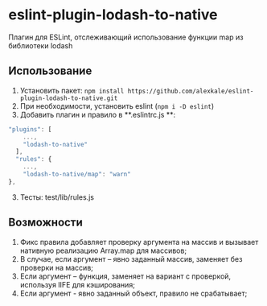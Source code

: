 # eslint-plugin-lodash-to-native
Плагин для ESLint, отслеживающий использование функции map из библиотеки lodash

## Использование
1. Установить пакет: ```npm install https://github.com/alexkale/eslint-plugin-lodash-to-native.git```  
2. При необходимости, установить eslint (```npm i -D eslint```)
2. Добавить плагин и правило в **.eslintrc.js **:
```js
"plugins": [
    ...,
    "lodash-to-native"
  ],
  "rules": {
    ...,
    "lodash-to-native/map": "warn"
},
```
3. Тесты: test/lib/rules.js

## Возможности
1. Фикс правила добавляет проверку аргумента на массив и вызывает нативную реализацию Array.map
для массивов;
2. В случае, если аргумент – явно заданный массив, заменяет без проверки на массив;
3. Если аргумент – функция, заменяет на вариант с проверкой, используя IIFE для кэширования;
4. Если аргумент - явно заданный объект, правило не срабатывает;
